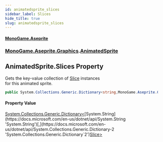 ```yaml
---
id: animatedsprite_slices
sidebar_label: Slices
hide_title: true
slug: animatedsprite_slices
---
```

#### [MonoGame.Aseprite](index 'index')
### [MonoGame.Aseprite.Graphics](monogame_aseprite_graphics 'MonoGame.Aseprite.Graphics').[AnimatedSprite](animatedsprite 'MonoGame.Aseprite.Graphics.AnimatedSprite')
## AnimatedSprite.Slices Property
Gets the key-value collection of [Slice](slice 'MonoGame.Aseprite.Graphics.Slice') instances  
for this animated sprite.  
```csharp
public System.Collections.Generic.Dictionary<string,MonoGame.Aseprite.Graphics.Slice> Slices { get; set; }
```
#### Property Value
[System.Collections.Generic.Dictionary&lt;](https://docs.microsoft.com/en-us/dotnet/api/System.Collections.Generic.Dictionary-2 'System.Collections.Generic.Dictionary`2')[System.String](https://docs.microsoft.com/en-us/dotnet/api/System.String 'System.String')[,](https://docs.microsoft.com/en-us/dotnet/api/System.Collections.Generic.Dictionary-2 'System.Collections.Generic.Dictionary`2')[Slice](slice 'MonoGame.Aseprite.Graphics.Slice')[&gt;](https://docs.microsoft.com/en-us/dotnet/api/System.Collections.Generic.Dictionary-2 'System.Collections.Generic.Dictionary`2')  
